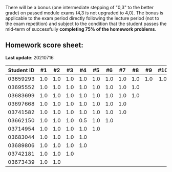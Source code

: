 There will be a bonus (one intermediate stepping of "0,3" to the better grade) on passed module exams (4,3 is not upgraded to 4,0). The bonus is applicable to the exam period directly following the lecture period (not to the exam repetition) and subject to the condition that the student passes the mid-term of successfully **completing 75% of the homework problems**.


## Homework score sheet:

**Last update**: 20210716

| Student ID | #1 | #2 | #3 | #4 | #5 | #6 | #7 | #8 | #9 |#10 |Sum  |
| ---------- |:--:|:--:|:--:|:--:|:--:|:--:|:--:|:--:|:--:|:--:|:--: |
| 03659293   |1.0 |1.0 |1.0 |1.0 |1.0 |1.0 |1.0 |1.0 |1.0 |1.0 |10.0 |
| 03695552   |1.0 |1.0 |1.0 |1.0 |1.0 |1.0 |1.0 |1.0 |    |    |8.0  |
| 03683699   |1.0 |1.0 |1.0 |1.0 |1.0 |1.0 |1.0 |1.0 |    |    |8.0  |
| 03697668   |1.0 |1.0 |1.0 |1.0 |1.0 |1.0 |1.0 |    |    |    |7.0  |
| 03741582   |1.0 |1.0 |1.0 |1.0 |1.0 |1.0 |1.0 |    |    |    |7.0  |
| 03662150   |1.0 |1.0 |1.0 |0.5 |1.0 |1.0 |    |    |    |    |5.5  |
| 03714954   |1.0 |1.0 |1.0 |1.0 |1.0 |    |    |    |    |    |5.0  |
| 03683044   |1.0 |1.0 |1.0 |1.0 |    |    |    |    |    |    |4.0  |
| 03689806   |1.0 |1.0 |1.0 |1.0 |    |    |    |    |    |    |4.0  |
| 03742181   |1.0 |1.0 |1.0 |    |    |    |    |    |    |    |3.0  |
| 03673439   |1.0 |1.0 |    |    |    |    |    |    |    |    |2.0  |
